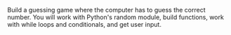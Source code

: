 Build a guessing game where the computer has to guess the correct number. You will work with Python's random module, build functions, work with while loops and conditionals, and get user input.